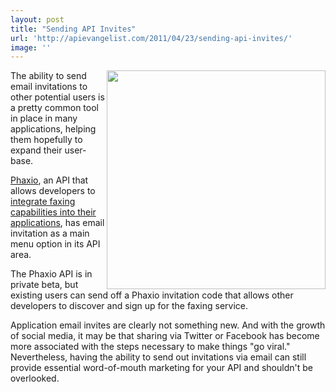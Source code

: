 ```yaml
---
layout: post
title: "Sending API Invites"
url: 'http://apievangelist.com/2011/04/23/sending-api-invites/'
image: ''
---
```


[<img class="c1" src="http://kinlane-productions.s3.amazonaws.com/api-evangelist/api-invites.png" alt="" width="350" align="right" />][1]The ability to send email invitations to other potential users is a pretty common tool in place in many applications, helping them hopefully to expand their user-base.

[Phaxio][2], an API that allows developers to [integrate faxing capabilities into their applications][3], has email invitation as a main menu option in its API area.

The Phaxio API is in private beta, but existing users can send off a Phaxio invitation code that allows other developers to discover and sign up for the faxing service.

Application email invites are clearly not something new. And with the growth of social media, it may be that sharing via Twitter or Facebook has become more associated with the steps necessary to make things "go viral." Nevertheless, having the ability to send out invitations via email can still provide essential word-of-mouth marketing for your API and shouldn't be overlooked.

   [1]: http://www.phaxio.com/
   [2]: http://www.phaxio.com/ (Phaxio)
   [3]: http://www.phaxio.com/ (integrating faxing capabilities into application)
